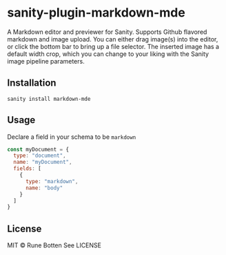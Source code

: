 # sanity-plugin-markdown-mde
A Markdown editor and previewer for Sanity. Supports Github flavored markdown and image upload. You can either drag image(s) into the editor, or click the bottom bar to bring up a file selector. The inserted image has a default width crop, which you can change to your liking with the Sanity image pipeline parameters.

## Installation

```
sanity install markdown-mde
```

## Usage
Declare a field in your schema to be `markdown`
```javascript
const myDocument = {
  type: "document",
  name: "myDocument",
  fields: [
    {
      type: "markdown",
      name: "body"
    }
  ]
}
```

## License

MIT © Rune Botten
See LICENSE
